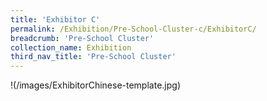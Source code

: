 ```yaml
---
title: 'Exhibitor C'
permalink: /Exhibition/Pre-School-Cluster-c/ExhibitorC/
breadcrumb: 'Pre-School Cluster'
collection_name: Exhibition
third_nav_title: 'Pre-School Cluster'
---
```

!(/images/ExhibitorChinese-template.jpg)
<div style="margin-top:auto;margin-bottom:auto;text-align:center;">
</div>

